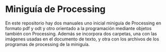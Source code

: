 # Miniguía de Processing
En este repositorio hay dos manuales uno inicial miniguía de Processing en formato pdf y odt y otro orientado a la programación mediante objetos también con Processing.
Además se incorpora dos carpetas, una con las imágenes usadas en el documento de texto, y otra con los archivos de los programas de processing de la miniguía.
